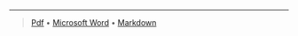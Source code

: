 
---

   > [Pdf](https://markallanson.net/cv/mark-allanson-cv.pdf) • [Microsoft Word](https://markallanson.net/cv/mark-allanson-cv.docx) • [Markdown](https://markallanson.net/cv/mark-allanson-cv.md)